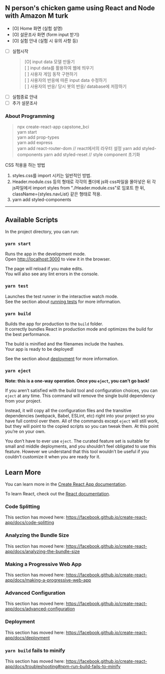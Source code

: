 ## N person's chicken game using React and Node with Amazon M turk

- [O] Home 화면 (실험 설명)
- [O] 설문조사 화면 (form input 받기)
- [O] 실험 안내 (실험 시 유의 사항 등)
- [ ] 실험시작
  > [O] input data 모델 만들기  
  > [ ] input data를 활용하여 웹에 띄우기  
  > [ ] 사용자 게임 동작 구현하기  
  > [ ] 사용자의 반응에 따른 input data 수정하기  
  > [ ] 사용자의 반응/ 당시 봇의 반응/ database에 저장하기
- [ ] 실험종료 안내
- [ ] 추가 설문조사

### About Programming

> npx create-react-app capstone_bci  
> yarn start  
> yarn add prop-types  
> yarn add express  
> yarn add react-router-dom // react에서의 라우터 설정
> yarn add styled-components
> yarn add styled-reset // style component 초기화

CSS 적용을 하는 방법

1. styles.css를 import 시키는 일반적인 방법.
2. Header.module.css 등의 형태로 각각의 폴더에 js와 css파일을 몰아넣은 뒤 각 js파일에서
   import styles from "./Header.module.css"로 임포트 한 뒤, className={styles.navList} 같은 형태로 적용.
3. yarn add styled-components

---

## Available Scripts

In the project directory, you can run:

### `yarn start`

Runs the app in the development mode.<br />
Open [http://localhost:3000](http://localhost:3000) to view it in the browser.

The page will reload if you make edits.<br />
You will also see any lint errors in the console.

### `yarn test`

Launches the test runner in the interactive watch mode.<br />
See the section about [running tests](https://facebook.github.io/create-react-app/docs/running-tests) for more information.

### `yarn build`

Builds the app for production to the `build` folder.<br />
It correctly bundles React in production mode and optimizes the build for the best performance.

The build is minified and the filenames include the hashes.<br />
Your app is ready to be deployed!

See the section about [deployment](https://facebook.github.io/create-react-app/docs/deployment) for more information.

### `yarn eject`

**Note: this is a one-way operation. Once you `eject`, you can’t go back!**

If you aren’t satisfied with the build tool and configuration choices, you can `eject` at any time. This command will remove the single build dependency from your project.

Instead, it will copy all the configuration files and the transitive dependencies (webpack, Babel, ESLint, etc) right into your project so you have full control over them. All of the commands except `eject` will still work, but they will point to the copied scripts so you can tweak them. At this point you’re on your own.

You don’t have to ever use `eject`. The curated feature set is suitable for small and middle deployments, and you shouldn’t feel obligated to use this feature. However we understand that this tool wouldn’t be useful if you couldn’t customize it when you are ready for it.

## Learn More

You can learn more in the [Create React App documentation](https://facebook.github.io/create-react-app/docs/getting-started).

To learn React, check out the [React documentation](https://reactjs.org/).

### Code Splitting

This section has moved here: https://facebook.github.io/create-react-app/docs/code-splitting

### Analyzing the Bundle Size

This section has moved here: https://facebook.github.io/create-react-app/docs/analyzing-the-bundle-size

### Making a Progressive Web App

This section has moved here: https://facebook.github.io/create-react-app/docs/making-a-progressive-web-app

### Advanced Configuration

This section has moved here: https://facebook.github.io/create-react-app/docs/advanced-configuration

### Deployment

This section has moved here: https://facebook.github.io/create-react-app/docs/deployment

### `yarn build` fails to minify

This section has moved here: https://facebook.github.io/create-react-app/docs/troubleshooting#npm-run-build-fails-to-minify
